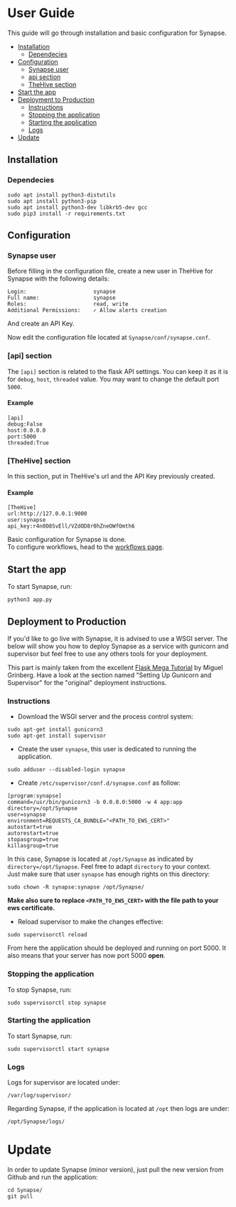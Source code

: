 # User Guide

This guide will go through installation and basic configuration for Synapse.   

+ [Installation](#installation)
    + [Dependecies](#dependecies)
+ [Configuration](#configuration)
    + [Synapse user](#synapse-user)
    + [api section](#api-section)
    + [TheHive section](#thehive-section)
+ [Start the app](#start-the-app)
+ [Deployment to Production](#deployment-to-production)
    + [Instructions](#instructions)
    + [Stopping the application](#stopping-the-application)
    + [Starting the application](#starting-the-application)
    + [Logs](#logs)
+ [Update](#update)

## Installation

### Dependecies

```
sudo apt install python3-distutils
sudo apt install python3-pip
sudo apt install python3-dev libkrb5-dev gcc
sudo pip3 install -r requirements.txt
```

## Configuration

### Synapse user
Before filling in the configuration file, create a new user in TheHive for Synapse with the following details:

```
Login:                     synapse
Full name:                 synapse
Roles:                     read, write
Additional Permissions:    ✓ Allow alerts creation
```

And create an API Key.   

Now edit the configuration file located at ```Synapse/conf/synapse.conf```.

### [api] section

The ```[api]``` section is related to the flask API settings. You can keep it as it is for ```debug```, ```host```, ```threaded``` value. You may want to change the default port ```5000```.

#### Example

```
[api]
debug:False
host:0.0.0.0
port:5000
threaded:True
```

### [TheHive] section

In this section, put in TheHive's url and the API Key previously created.

#### Example

```
[TheHive]
url:http://127.0.0.1:9000
user:synapse
api_key:r4n0O8SvEll/VZdOD8r0hZneOWfOmth6
```

Basic configuration for Synapse is done.   
To configure workflows, head to the [workflows page](workflows/README.md).

## Start the app

To start Synapse, run:

```
python3 app.py
```

## Deployment to Production

If you'd like to go live with Synapse, it is advised to use a WSGI server.
The below will show you how to deploy Synapse as a service with gunicorn and supervisor but feel free to use any others tools for your deployment.

This part is mainly taken from the excellent [Flask Mega Tutorial](https://blog.miguelgrinberg.com/post/the-flask-mega-tutorial-part-xvii-deployment-on-linux-even-on-the-raspberry-pi) by Miguel Grinberg. 
Have a look at the section named "Setting Up Gunicorn and Supervisor" for the "original" deployment instructions.

### Instructions

 * Download the WSGI server and the process control system:

```
sudo apt-get install gunicorn3
sudo apt-get install supervisor
```

 * Create the user ```synapse```, this user is dedicated to running the application.

```
sudo adduser --disabled-login synapse
```

 * Create ```/etc/supervisor/conf.d/synapse.conf``` as follow:

```
[program:synapse]
command=/usr/bin/gunicorn3 -b 0.0.0.0:5000 -w 4 app:app
directory=/opt/Synapse
user=synapse
environment=REQUESTS_CA_BUNDLE="<PATH_TO_EWS_CERT>"
autostart=true
autorestart=true
stopasgroup=true
killasgroup=true
```

In this case, Synapse is located at ```/opt/Synapse``` as indicated by ```directory=/opt/Synapse```.
Feel free to adapt ```directory``` to your context.   
Just make sure that user ```synapse``` has enough rights on this directory:

```
sudo chown -R synapse:synapse /opt/Synapse/
```

**Make also sure to replace ```<PATH_TO_EWS_CERT>``` with the file path to your ews certificate.**

 * Reload supervisor to make the changes effective:

```
sudo supervisorctl reload
```

From here the application should be deployed and running on port 5000.
It also means that your server has now port 5000 **open**.

### Stopping the application

To stop Synapse, run:

```
sudo supervisorctl stop synapse
```

### Starting the application

To start Synapse, run:

```
sudo supervisorctl start synapse
```

### Logs

Logs for supervisor are located under:

```
/var/log/supervisor/
```

Regarding Synapse, if the application is located at ```/opt``` then logs are under:

```
/opt/Synapse/logs/
```

# Update

In order to update Synapse (minor version), just pull the new version from Github and run the application:

```
cd Synapse/
git pull
```
